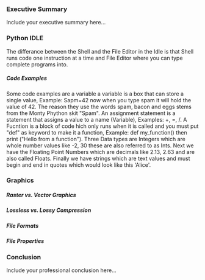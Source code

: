 ### Executive Summary
Include your executive summary here...

### Python IDLE
The differance between the Shell and the File Editor in the Idle is that Shell runs code one instruction at a time and File Editor where you can type complete programs into.
##### Code Examples
Some code examples are a variable a variable is a box that can store a single value, Example: Sapm=42 now when you type spam it will hold the value of 42. The reason they use the words spam, bacon and eggs stems from the Monty Phython skit "Spam". An assignment statement is a statement that assigns a value to a name (Variable), Examples: +, =, /. A Fucntion is a block of code hich only runs when it is called and you must put "def" as  keyword to make it a function, Example: def my_function() then print ("Hello from a function"). Three Data types are Integers which are whole number values like -2, 30 these are also referred to as Ints. Next we have the Floating Point Numbers which are decimals like 2.13, 2.63 and are also called Floats. Finally we have strings which are text values and must begin and end in quotes which would look like this 'Alice'.
### Graphics
##### Raster vs. Vector Graphics
##### Lossless vs. Lossy Compression
##### File Formats
##### File Properties
### Conclusion
Include your professional conclusion here...
